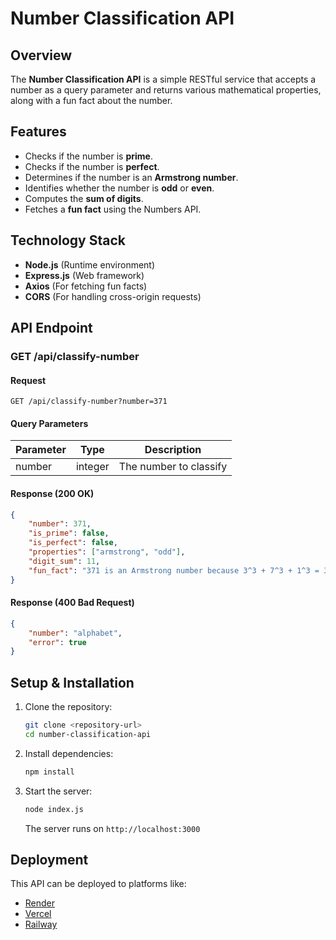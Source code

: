 # Number Classification API

## Overview
The **Number Classification API** is a simple RESTful service that accepts a number as a query parameter and returns various mathematical properties, along with a fun fact about the number.

## Features
- Checks if the number is **prime**.
- Checks if the number is **perfect**.
- Determines if the number is an **Armstrong number**.
- Identifies whether the number is **odd** or **even**.
- Computes the **sum of digits**.
- Fetches a **fun fact** using the Numbers API.

## Technology Stack
- **Node.js** (Runtime environment)
- **Express.js** (Web framework)
- **Axios** (For fetching fun facts)
- **CORS** (For handling cross-origin requests)

## API Endpoint
### **GET /api/classify-number**
#### Request
```
GET /api/classify-number?number=371
```
#### Query Parameters
| Parameter | Type | Description |
|-----------|------|-------------|
| number | integer | The number to classify |

#### Response (200 OK)
```json
{
    "number": 371,
    "is_prime": false,
    "is_perfect": false,
    "properties": ["armstrong", "odd"],
    "digit_sum": 11,
    "fun_fact": "371 is an Armstrong number because 3^3 + 7^3 + 1^3 = 371"
}
```

#### Response (400 Bad Request)
```json
{
    "number": "alphabet",
    "error": true
}
```

## Setup & Installation
1. Clone the repository:
   ```sh
   git clone <repository-url>
   cd number-classification-api
   ```
2. Install dependencies:
   ```sh
   npm install
   ```
3. Start the server:
   ```sh
   node index.js
   ```
   The server runs on `http://localhost:3000`

## Deployment
This API can be deployed to platforms like:
- [Render](https://render.com)
- [Vercel](https://vercel.com)
- [Railway](https://railway.app)



